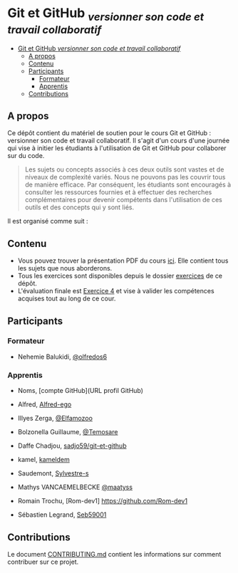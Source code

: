 # Git et GitHub <sub>_*versionner son code et travail collaboratif*_</sub>

- [Git et GitHub _*versionner son code et travail collaboratif*_](#git-et-github-versionner-son-code-et-travail-collaboratif)
  - [A propos](#a-propos)
  - [Contenu](#contenu)
  - [Participants](#participants)
    - [Formateur](#formateur)
    - [Apprentis](#apprentis)
  - [Contributions](#contributions)

## A propos

Ce dépôt contient du matériel de soutien pour le cours Git et GitHub : versionner son code et travail collaboratif. Il s'agit d'un cours d'une journée qui vise à initier les étudiants à l'utilisation de Git et GitHub pour collaborer sur du code.

> Les sujets ou concepts associés à ces deux outils sont vastes et de niveaux de complexité variés. Nous ne pouvons pas les couvrir tous de manière efficace. Par conséquent, les étudiants sont encouragés à consulter les ressources fournies et à effectuer des recherches complémentaires pour devenir compétents dans l'utilisation de ces outils et des concepts qui y sont liés.

Il est organisé comme suit :

## Contenu

- Vous pouvez trouver la présentation PDF du cours [ici](./Git%20et%20Github%20_%20versionner%20son%20code%20et%20travail%20collaboratif.pdf). Elle contient tous les sujets que nous aborderons.
- Tous les exercices sont disponibles depuis le dossier [exercices](./exercices/) de ce dépôt.
- L'évaluation finale est [Exercice 4](./exercices/Git%20et%20Github%20_%20versionner%20son%20code%20et%20travail%20collaboratif-Exercice-4.pdf) et vise à valider les compétences acquises tout au long de ce cour.

## Participants

### Formateur

- Nehemie Balukidi, [@olfredos6](https://github.com/Olfredos6)
### Apprentis

- Noms, [compte GitHub](URL profil GitHub)

- Alfred, [Alfred-ego](https://github.com/Olfredos6)
- Illyes Zerga, [@Elfamozoo](https://github.com/Elfamozoo)
- Bolzonella Guillaume, [@Temosare](https://github.com/Temosare)
- Daffe Chadjou, [sadjo59/git-et-github](https://github.com/sadjo59/git-et-github)
- kamel, [kameldem](github.com/kameldem)
- Saudemont, [Sylvestre-s](https://github.com/Sylvestre-s)
- Mathys VANCAEMELBECKE [@maatyss](https://github.com/maatyss)
- Romain Trochu, [Rom-dev1] https://github.com/Rom-dev1
- Sébastien Legrand, [Seb59001](https://github.com/Seb59001)

## Contributions

Le document [CONTRIBUTING.md](./CONTRIBUTING.md) contient les informations sur comment contribuer sur ce projet.
